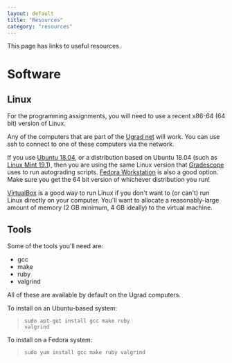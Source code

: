 ```yaml
---
layout: default
title: "Resources"
category: "resources"
---
```


This page has links to useful resources.

# Software

## Linux

For the programming assignments, you will need to use a recent x86-64 (64 bit) version of Linux.

Any of the computers that are part of the [Ugrad net](https://support.cs.jhu.edu/wiki/Linux_Clients_on_the_CS_Undergrad_Net) will work.  You can use ssh to connect to one of these computers via the network.

If you use [Ubuntu 18.04](http://releases.ubuntu.com/18.04/), or a distribution based on Ubuntu 18.04 (such as [Linux Mint 19.1](https://linuxmint.com/release.php?id=34)), then you are using the same Linux version that [Gradescope](https://www.gradescope.com/) uses to run autograding scripts.  [Fedora Workstation](https://getfedora.org/en/workstation/) is also a good option.  Make sure you get the 64 bit version of whichever distribution you run!

[VirtualBox](https://www.virtualbox.org/) is a good way to run Linux if you don't want to (or can't) run Linux directly on your computer.  You'll want to allocate a reasonably-large amount of memory (2 GB minimum, 4 GB ideally) to the virtual machine.

## Tools

Some of the tools you'll need are:

* gcc
* make
* ruby
* valgrind

All of these are available by default on the Ugrad computers.

To install on an Ubuntu-based system:

> <code class="cmd">sudo apt-get install gcc make ruby valgrind</code>

To install on a Fedora system:

> <code class="cmd">sudo yum install gcc make ruby valgrind</code>
